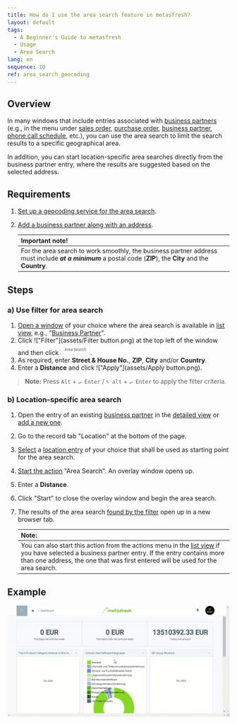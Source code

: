```yaml
---
title: How do I use the area search feature in metasfresh?
layout: default
tags:
  - A Beginner's Guide to metasfresh
  - Usage
  - Area Search
lang: en
sequence: 10
ref: area_search_geocoding
---
```


## Overview
In many windows that include entries associated with [business partners](New_Business_Partner) (e.g., in the menu under [sales order](SalesOrder_recording), [purchase order](CreatePurchaseOrder), [business partner](New_Business_Partner), [phone call schedule](Phone_call_scheduling), etc.), you can use the area search to limit the search results to a specific geographical area.

In addition, you can start location-specific area searches directly from the business partner entry, where the results are suggested based on the selected address.

## Requirements
1. [Set up a geocoding service for the area search](Setup_geocoding_service).
1. [Add a business partner along with an address](Add_address_tab).

   | **Important note!** |
   | :--- |
   | For the area search to work smoothly, the business partner address must include ***at a minimum*** a postal code (**ZIP**), the **City** and the **Country**. |

## Steps

### a) Use filter for area search
1. [Open a window](Menu) of your choice where the area search is available in [list view](ViewModes#list-view), e.g., "[Business Partner](Menu)".
1. Click !["Filter"](assets/Filter button.png) at the top left of the window and then click !["Area Search"](assets/Filter_area_search.png).
1. As required, enter **Street & House No.**, **ZIP**, **City** and/or **Country**.
1. Enter a **Distance** and click !["Apply"](assets/Apply button.png).
 >**Note:** Press `Alt` + `↵ Enter` / `⌥ alt` + `↵ Enter` to apply the filter criteria.

### b) Location-specific area search
1. Open the entry of an existing [business partner](Menu) in the [detailed view](ViewModes#detailed-view) or [add a new one](New_Business_Partner).
1. Go to the record tab "Location" at the bottom of the page.
1. [Select](RecordSelection) a [location entry](Add_address_tab) of your choice that shall be used as starting point for the area search.
1. [Start the action](StartAction#actions-menu) "Area Search". An overlay window opens up.
1. Enter a **Distance**.
1. Click "Start" to close the overlay window and begin the area search.
1. The results of the area search [found by the filter](Filtering_function) open up in a new browser tab.

   | **Note:** |
   | :--- |
   | You can also start this action from the actions menu in the [list view](ViewModes#list-view) if you have selected a business partner entry. If the entry contains more than one address, the one that was first entered will be used for the area search. |

## Example
<kbd><img src="assets/Area_search_geocoding.gif" alt="GIF: Area Search (Geocoding)"></kbd>
